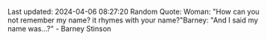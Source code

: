 Last updated: 2024-04-06 08:27:20
Random Quote: Woman: "How can you not remember my name? it rhymes with your name?"Barney: "And I said my name was...?" - Barney Stinson